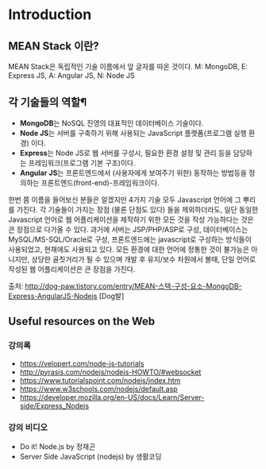 
# Introduction
## MEAN Stack 이란?
MEAN Stack은 독립적인 기술 이름에서 앞 글자를 따온 것이다.
M: MongoDB, E: Express JS, A: Angular JS, N: Node JS

## 각 기술들의 역할¶
- **MongoDB**는 NoSQL 진영의 대표적인 데이터베이스 기술이다.
- **Node JS**는 서버를 구축하기 위해 사용되는 JavaScript 플랫폼(프로그램 실행 환경) 이다.
- **Express**는 Node JS로 웹 서버를 구성시, 필요한 환경 설정 및 관리 등을 담당하는 프레임워크(프로그램 기본 구조)이다.
- **Angular JS**는 프론트엔드에서 (사용자에게 보여주기 위한) 동작하는 방법등을 정의하는 프론트엔드(front-end)-프레임워크이다. 

한번 쯤 이름을 들어보신 분들은 알겠지만 4가지 기술 모두 Javascript 언어에 그 뿌리를 가진다. 각 기술들이 가지는 장점 (물론 단점도 있다) 들을 제외하더라도, 일단 동일한 Javascript 언어로 웹 어플리케이션을 제작하기 위한 모든 것을 작성 가능하다는 것은 큰 장점으로 다가올 수 있다. 과거에 서버는 JSP/PHP/ASP로 구성, 데이터베이스는 MySQL/MS-SQL/Oracle로 구성, 프론트엔드에는 javascript로 구성하는 방식들이 사용되었고, 현재에도 사용되고 있다. 모든 환경에 대한 언어에 정통한 것이 불가능은 아니지만, 상당한 골칫거리가 될 수 있으며 개발 후 유지/보수 차원에서 볼때, 단일 언어로 작성된 웹 어플리케이션은 큰 장점을 가진다.

출처: http://dog-paw.tistory.com/entry/MEAN-스택-구성-요소-MongoDB-Express-AngularJS-Nodejs [Dog발]

## Useful resources on the Web
### 강의록
- https://velopert.com/node-js-tutorials
- http://pyrasis.com/nodejs/nodejs-HOWTO/#websocket
- https://www.tutorialspoint.com/nodejs/index.htm
- https://www.w3schools.com/nodejs/default.asp
- https://developer.mozilla.org/en-US/docs/Learn/Server-side/Express_Nodejs
### 강의 비디오
- Do it! Node.js by 정재곤
- Server Side JavaScript (nodejs) by 생활코딩
